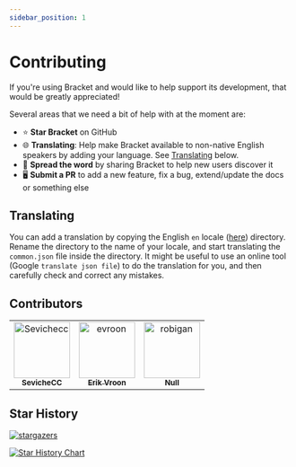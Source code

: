 ```yaml
---
sidebar_position: 1
---
```


# Contributing

If you're using Bracket and would like to help support its development, that would be greatly
appreciated!

Several areas that we need a bit of help with at the moment are:

- ⭐ **Star Bracket** on GitHub
- 🌐 **Translating**: Help make Bracket available to non-native English speakers by adding your
  language. See [Translating](#translating) below.
- 📣 **Spread the word** by sharing Bracket to help new users discover it
- 🖥️ **Submit a PR** to add a new feature, fix a bug, extend/update the docs or something else

## Translating

You can add a translation by copying the English `en` locale
([here](https://github.com/evroon/bracket/tree/master/frontend/public/locales)) directory.
Rename the directory to the name of your locale, and start translating the `common.json` file inside
the directory. It might be useful to use an online tool (Google `translate json file`) to do the
translation for you, and then carefully check and correct any mistakes.

## Contributors
<!-- markdownlint-disable line-length no-inline-html -->
<!-- readme: collaborators,contributors,dependabot/- -start -->
<table>
<tr>
    <td align="center">
        <a href="https://github.com/Sevichecc">
            <img src="https://avatars.githubusercontent.com/u/91365763?v=4" width="100;" alt="Sevichecc"/>
            <br />
            <sub><b>SevicheCC</b></sub>
        </a>
    </td>
    <td align="center">
        <a href="https://github.com/evroon">
            <img src="https://avatars.githubusercontent.com/u/11857441?v=4" width="100;" alt="evroon"/>
            <br />
            <sub><b>Erik Vroon</b></sub>
        </a>
    </td>
    <td align="center">
        <a href="https://github.com/robigan">
            <img src="https://avatars.githubusercontent.com/u/35210888?v=4" width="100;" alt="robigan"/>
            <br />
            <sub><b>Null</b></sub>
        </a>
    </td></tr>
</table>
<!-- readme: collaborators,contributors,dependabot/- -end -->

## Star History

[![stargazers](https://img.shields.io/github/stars/evroon/bracket)](https://github.com/evroon/bracket/stargazers)

<a href="https://star-history.com/#evroon/bracket&Date">
  <picture>
    <source media="(prefers-color-scheme: dark)" srcset="https://api.star-history.com/svg?repos=evroon/bracket&type=Date&theme=dark" />
    <source media="(prefers-color-scheme: light)" srcset="https://api.star-history.com/svg?repos=evroon/bracket&type=Date" />
    <img alt="Star History Chart" src="https://api.star-history.com/svg?repos=evroon/bracket&type=Date" />
  </picture>
</a>

<!-- markdownlint-enable line-length no-inline-html -->
